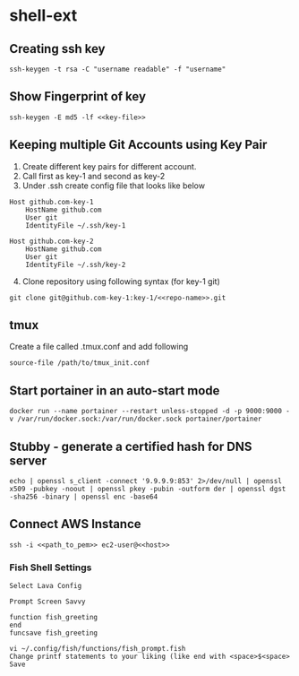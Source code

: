 # shell-ext
## Creating ssh key

```
ssh-keygen -t rsa -C "username readable" -f "username"
```

## Show Fingerprint of key
```
ssh-keygen -E md5 -lf <<key-file>>
```

## Keeping multiple Git Accounts using Key Pair
1. Create different key pairs for different account.
2. Call first as key-1 and second as key-2
3. Under .ssh create config file that looks like below
```
Host github.com-key-1
    HostName github.com
    User git
    IdentityFile ~/.ssh/key-1

Host github.com-key-2
    HostName github.com
    User git
    IdentityFile ~/.ssh/key-2
```
4. Clone repository using following syntax (for key-1 git) 
```
git clone git@github.com-key-1:key-1/<<repo-name>>.git
```

## tmux

Create a file called .tmux.conf and add following
```
source-file /path/to/tmux_init.conf
```

## Start portainer in an auto-start mode
```
docker run --name portainer --restart unless-stopped -d -p 9000:9000 -v /var/run/docker.sock:/var/run/docker.sock portainer/portainer
```

## Stubby - generate a certified hash for DNS server
```
echo | openssl s_client -connect '9.9.9.9:853' 2>/dev/null | openssl x509 -pubkey -noout | openssl pkey -pubin -outform der | openssl dgst -sha256 -binary | openssl enc -base64
```

## Connect AWS Instance
```
ssh -i <<path_to_pem>> ec2-user@<<host>>
```

### Fish Shell Settings
```
Select Lava Config

Prompt Screen Savvy

function fish_greeting
end
funcsave fish_greeting

vi ~/.config/fish/functions/fish_prompt.fish
Change printf statements to your liking (like end with <space>$<space>
Save
```
